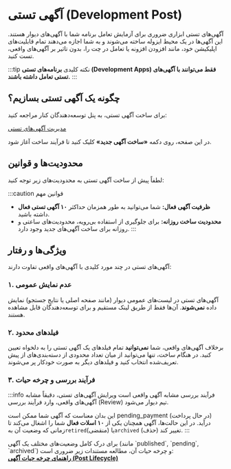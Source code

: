 # آگهی تستی (Development Post)

آگهی‌های تستی ابزاری ضروری برای آزمایش تعامل برنامه شما با آگهی‌های دیوار هستند. این آگهی‌ها در یک محیط ایزوله ساخته می‌شوند و به شما اجازه می‌دهند تمام قابلیت‌های اپلیکیشن خود، مانند افزودن افزونه یا تعامل در چت را، بدون تاثیر بر آگهی‌های واقعی، تست کنید.

:::tip نکته کلیدی
**برنامه‌های تستی (Development Apps) فقط می‌توانند با آگهی‌های تستی تعامل داشته باشند.**
:::

## چگونه یک آگهی تستی بسازیم؟

برای ساخت آگهی تستی، به پنل توسعه‌دهندگان کنار مراجعه کنید:

<p style={{textAlign: 'center'}}>
    <a href="https://divar.ir/kenar/management/development-posts" className="button button--primary button--lg">مدیریت آگهی‌های تستی</a>
</p>

در این صفحه، روی دکمه **«ساخت آگهی جدید»** کلیک کنید تا فرآیند ساخت آغاز شود.

## محدودیت‌ها و قوانین

لطفاً پیش از ساخت آگهی تستی به محدودیت‌های زیر توجه کنید:

:::caution قوانین مهم

- **ظرفیت آگهی فعال:** شما می‌توانید به طور همزمان حداکثر **۱۰ آگهی تستی فعال** داشته باشید.
- **محدودیت ساخت روزانه:** برای جلوگیری از استفاده بی‌رویه، محدودیت‌های ساعتی و روزانه برای ساخت آگهی‌های جدید وجود دارد.
  :::

## ویژگی‌ها و رفتار

آگهی‌های تستی در چند مورد کلیدی با آگهی‌های واقعی تفاوت دارند:

### ۱. عدم نمایش عمومی

آگهی‌های تستی در لیست‌های عمومی دیوار (مانند صفحه اصلی یا نتایج جستجو) نمایش داده **نمی‌شوند**. آن‌ها فقط از طریق لینک مستقیم و برای توسعه‌دهندگان قابل مشاهده هستند.

### ۲. فیلدهای محدود

برخلاف آگهی‌های واقعی، شما **نمی‌توانید** تمام فیلدهای یک آگهی تستی را به دلخواه تعیین کنید. در هنگام ساخت، تنها می‌توانید از میان تعداد محدودی از دسته‌بندی‌های از پیش تعریف‌شده انتخاب کنید و فیلدهای دیگر به صورت خودکار پر می‌شوند.

### ۳. فرآیند بررسی و چرخه حیات

:::info فرآیند بررسی مشابه آگهی واقعی است
ویرایش آگهی‌های تستی، دقیقاً مشابه آگهی‌های واقعی، وارد فرآیند بررسی (Review) تیم دیوار می‌شود.

این بدان معناست که آگهی شما ممکن است pending_payment (در حال پرداخت) درآید. در این حالت‌ها، آگهی همچنان یکی از **۱۰ اسلات فعال** شما را اشغال می‌کند تا زمانی که وضعیت آن به`retired`(منقضی) یا`archived` (حذف) تغییر کند.
:::

<p>
    برای درک کامل وضعیت‌های مختلف یک آگهی (مانند `published`, `pending`, `archived`) و چرخه حیات آن، مطالعه مستندات زیر ضروری است:
    <br/>
    <a href="/docs/divar/post"><b>راهنمای چرخه حیات آگهی (Post Lifecycle)</b></a>
</p>
